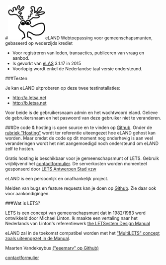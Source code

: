 #<img src="img/eland-w200.png" width="120">eLAND
Webtoepassing voor gemeenschapsmunten, gebaseerd op wederzijds krediet

* Voor registreren van leden, transacties, publiceren van vraag en aanbod.
* Is gevorkt van [eLAS](http://www.elasproject.org) 3.1.17 in 2015 
* Voorlopig wordt enkel de Nederlandse taal versie ondersteund.

###Testen

Je kan eLAND uitproberen op deze twee testinstallaties:

* http://a.letsa.net
* http://b.letsa.net

Voor beide is de gebruikersnaam admin en het wachtwoord eland.
Gelieve de gebruikersnaam en het paswoord van deze gebruiker niet te veranderen.

###De code & hosting
is open source en te vinden op [Github](https://github.com/eeemarv/eland).
Onder de [rubriek "Hosting"](hosting.md) wordt ter referentie uiteengezet hoe eLAND gehost kan worden. Maar omdat de code op dit moment nog onderhevig is aan veel veranderingen wordt het niet aangemoedigd noch ondersteund om eLAND zelf te hosten.

Gratis hosting is beschikbaar voor je gemeenschapsmunt of LETS. Gebruik vrijblijvend het [contactformulier](http://hosting.letsa.net).  De serverkosten worden momenteel gesponserd door [LETS Antwerpen Stad vzw](http://groepen.letsvlaanderen.be/antwerpen-stad/) 

eLAND is een persoonlijk en onafhankelijk project. 

Melden van bugs en feature requests kan je doen op [Github](https://github.com/eeemarv/eland/issues). Zie daar ook voor aankondigingen.

###Wat is LETS? 
 
LETS is een concept van gemeenschapsmunt dat in 1982/1983 werd ontwikkeld door Michael Linton. Ik maakte een vertaling naar het Nederlands van Linton's referentiewerk [the LETSystem Design Manual](http://manual.letsa.net/nl/1.1.html)

eLAND zal in de toekomst compatibel worden met het ["MultiLETS" concept zoals uiteengezet in de Manual](http://manual.letsa.net/nl/2.2.html).

Maarten Vandekeybus [("eeemarv" op Github)](https://github.com/eeemarv)

[contactformulier](http://hosting.letsa.net)
